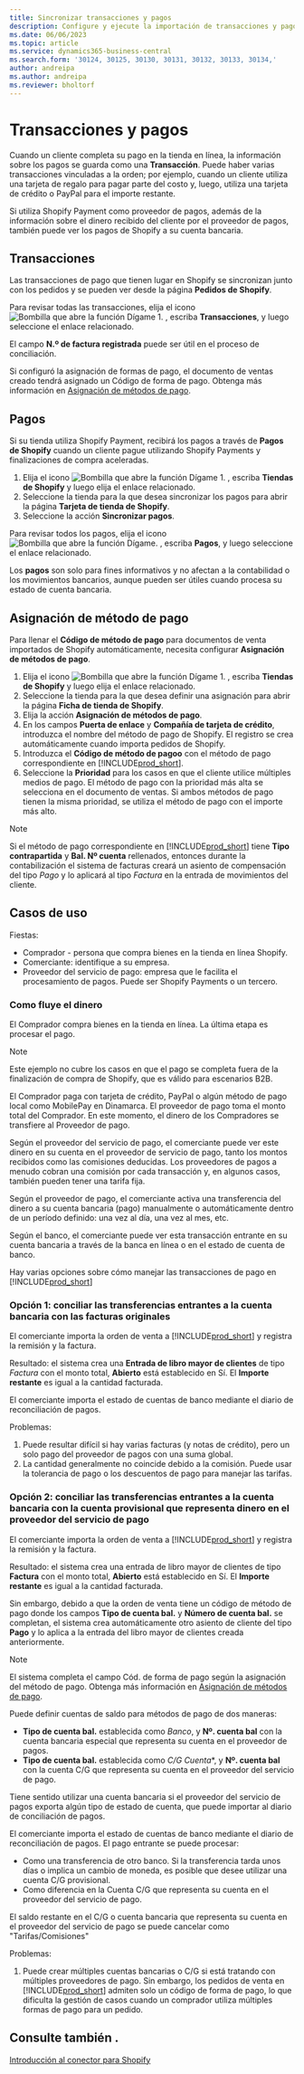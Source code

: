```yaml
---
title: Sincronizar transacciones y pagos
description: Configure y ejecute la importación de transacciones y pagos desde Shopify.
ms.date: 06/06/2023
ms.topic: article
ms.service: dynamics365-business-central
ms.search.form: '30124, 30125, 30130, 30131, 30132, 30133, 30134,'
author: andreipa
ms.author: andreipa
ms.reviewer: bholtorf
---
```


# <a name="transactions-and-payouts" />Transacciones y pagos

Cuando un cliente completa su pago en la tienda en línea, la información sobre los pagos se guarda como una **Transacción**. Puede haber varias transacciones vinculadas a la orden; por ejemplo, cuando un cliente utiliza una tarjeta de regalo para pagar parte del costo y, luego, utiliza una tarjeta de crédito o PayPal para el importe restante.

Si utiliza Shopify Payment como proveedor de pagos, además de la información sobre el dinero recibido del cliente por el proveedor de pagos, también puede ver los pagos de Shopify a su cuenta bancaria.

## <a name="transactions" />Transacciones

Las transacciones de pago que tienen lugar en Shopify se sincronizan junto con los pedidos y se pueden ver desde la página **Pedidos de Shopify**.

Para revisar todas las transacciones, elija el icono ![Bombilla que abre la función Dígame 1.](../media/ui-search/search_small.png "Dígame qué desea hacer") , escriba **Transacciones**, y luego seleccione el enlace relacionado.

El campo **N.º de factura registrada** puede ser útil en el proceso de conciliación.

Si configuró la asignación de formas de pago, el documento de ventas creado tendrá asignado un Código de forma de pago. Obtenga más información en [Asignación de métodos de pago](#payment-method-mapping).

## <a name="payouts" />Pagos

Si su tienda utiliza Shopify Payment, recibirá los pagos a través de **Pagos de Shopify** cuando un cliente pague utilizando Shopify Payments y finalizaciones de compra aceleradas.

1. Elija el icono ![Bombilla que abre la función Dígame 1.](../media/ui-search/search_small.png "Dígame qué desea hacer") , escriba **Tiendas de Shopify** y luego elija el enlace relacionado.
2. Seleccione la tienda para la que desea sincronizar los pagos para abrir la página **Tarjeta de tienda de Shopify**.
3. Seleccione la acción **Sincronizar pagos**.

Para revisar todos los pagos, elija el icono ![Bombilla que abre la función Dígame.](../media/ui-search/search_small.png "Dígame qué desea hacer") , escriba **Pagos**, y luego seleccione el enlace relacionado.

Los **pagos** son solo para fines informativos y no afectan a la contabilidad o los movimientos bancarios, aunque pueden ser útiles cuando procesa su estado de cuenta bancaria.

## <a name="payment-method-mapping" />Asignación de método de pago

Para llenar el **Código de método de pago** para documentos de venta importados de Shopify automáticamente, necesita configurar **Asignación de métodos de pago**.

1. Elija el icono ![Bombilla que abre la función Dígame 1.](../media/ui-search/search_small.png "Dígame qué desea hacer") , escriba **Tiendas de Shopify** y luego elija el enlace relacionado.
2. Seleccione la tienda para la que desea definir una asignación para abrir la página **Ficha de tienda de Shopify**.
3. Elija la acción **Asignación de métodos de pago**.
4. En los campos **Puerta de enlace** y **Compañía de tarjeta de crédito**, introduzca el nombre del método de pago de Shopify. El registro se crea automáticamente cuando importa pedidos de Shopify.
5. Introduzca el **Código de método de pagoo** con el método de pago correspondiente en [!INCLUDE[prod_short](../includes/prod_short.md)].
6. Seleccione la **Prioridad** para los casos en que el cliente utilice múltiples medios de pago. El método de pago con la prioridad más alta se selecciona en el documento de ventas. Si ambos métodos de pago tienen la misma prioridad, se utiliza el método de pago con el importe más alto.

> [!NOTE]  
> Si el método de pago correspondiente en [!INCLUDE[prod_short](../includes/prod_short.md)] tiene **Tipo contrapartida** y **Bal. Nº cuenta** rellenados, entonces durante la contabilización el sistema de facturas creará un asiento de compensación del tipo *Pago* y lo aplicará al tipo *Factura* en la entrada de movimientos del cliente.

## <a name="use-cases" />Casos de uso
  
Fiestas:

* Comprador - persona que compra bienes en la tienda en línea Shopify.
* Comerciante: identifique a su empresa.
* Proveedor del servicio de pago: empresa que le facilita el procesamiento de pagos. Puede ser Shopify Payments o un tercero.

### <a name="how-money-flows" />Como fluye el dinero

El Comprador compra bienes en la tienda en línea. La última etapa es procesar el pago.

>[!NOTE]
> Este ejemplo no cubre los casos en que el pago se completa fuera de la finalización de compra de Shopify, que es válido para escenarios B2B.
  
El Comprador paga con tarjeta de crédito, PayPal o algún método de pago local como MobilePay en Dinamarca. El proveedor de pago toma el monto total del Comprador. En este momento, el dinero de los Compradores se transfiere al Proveedor de pago.

Según el proveedor del servicio de pago, el comerciante puede ver este dinero en su cuenta en el proveedor de servicio de pago, tanto los montos recibidos como las comisiones deducidas. Los proveedores de pagos a menudo cobran una comisión por cada transacción y, en algunos casos, también pueden tener una tarifa fija.
  
Según el proveedor de pago, el comerciante activa una transferencia del dinero a su cuenta bancaria (pago) manualmente o automáticamente dentro de un período definido: una vez al día, una vez al mes, etc.
  
Según el banco, el comerciante puede ver esta transacción entrante en su cuenta bancaria a través de la banca en línea o en el estado de cuenta de banco.

Hay varias opciones sobre cómo manejar las transacciones de pago en [!INCLUDE[prod_short](../includes/prod_short.md)]
  
### <a name="option--reconcile-incoming-transfers-to-bank-account-against-original-invoices" />Opción 1: conciliar las transferencias entrantes a la cuenta bancaria con las facturas originales
  
El comerciante importa la orden de venta a [!INCLUDE[prod_short](../includes/prod_short.md)] y registra la remisión y la factura.

Resultado: el sistema crea una **Entrada de libro mayor de clientes** de tipo *Factura* con el monto total, **Abierto** está establecido en Sí. El **Importe restante** es igual a la cantidad facturada.

El comerciante importa el estado de cuentas de banco mediante el diario de reconciliación de pagos.

Problemas:

1. Puede resultar difícil si hay varias facturas (y notas de crédito), pero un solo pago del proveedor de pagos con una suma global.
2. La cantidad generalmente no coincide debido a la comisión. Puede usar la tolerancia de pago o los descuentos de pago para manejar las tarifas.

### <a name="option--reconcile-incoming-transfers-to-bank-account-against-interim-account-representing-money-at-the-payment-provider" />Opción 2: conciliar las transferencias entrantes a la cuenta bancaria con la cuenta provisional que representa dinero en el proveedor del servicio de pago
  
El comerciante importa la orden de venta a [!INCLUDE[prod_short](../includes/prod_short.md)] y registra la remisión y la factura.
  
Resultado: el sistema crea una entrada de libro mayor de clientes de tipo **Factura** con el monto total, **Abierto** está establecido en Sí. El **Importe restante** es igual a la cantidad facturada.

Sin embargo, debido a que la orden de venta tiene un código de método de pago donde los campos **Tipo de cuenta bal.** y **Número de cuenta bal.** se completan, el sistema crea automáticamente otro asiento de cliente del tipo **Pago** y lo aplica a la entrada del libro mayor de clientes creada anteriormente.

>[!NOTE]
> El sistema completa el campo Cód. de forma de pago según la asignación del método de pago. Obtenga más información en [Asignación de métodos de pago](#payment-method-mapping).
  
Puede definir cuentas de saldo para métodos de pago de dos maneras:

* **Tipo de cuenta bal.** establecida como *Banco*, y **Nº. cuenta bal** con la cuenta bancaria especial que representa su cuenta en el proveedor de pagos.
* **Tipo de cuenta bal.** establecida como *C/G Cuenta**, y **Nº. cuenta bal** con la cuenta C/G que representa su cuenta en el proveedor del servicio de pago.

Tiene sentido utilizar una cuenta bancaria si el proveedor del servicio de pagos exporta algún tipo de estado de cuenta, que puede importar al diario de conciliación de pagos.

El comerciante importa el estado de cuentas de banco mediante el diario de reconciliación de pagos. El pago entrante se puede procesar:

* Como una transferencia de otro banco. Si la transferencia tarda unos días o implica un cambio de moneda, es posible que desee utilizar una cuenta C/G provisional.
* Como diferencia en la Cuenta C/G que representa su cuenta en el proveedor del servicio de pago.
  
El saldo restante en el C/G o cuenta bancaria que representa su cuenta en el proveedor del servicio de pago se puede cancelar como "Tarifas/Comisiones"

Problemas:

1. Puede crear múltiples cuentas bancarias o C/G si está tratando con múltiples proveedores de pago. Sin embargo, los pedidos de venta en [!INCLUDE[prod_short](../includes/prod_short.md)] admiten solo un código de forma de pago, lo que dificulta la gestión de casos cuando un comprador utiliza múltiples formas de pago para un pedido.

## <a name="see-also" />Consulte también .

[Introducción al conector para Shopify](get-started.md)  
